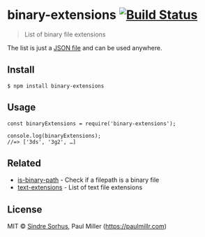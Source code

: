 binary-extensions [![Build Status](https://travis-ci.org/sindresorhus/binary-extensions.svg?branch=master)](https://travis-ci.org/sindresorhus/binary-extensions)
=================================================================================================================================================================

> List of binary file extensions

The list is just a [JSON file](binary-extensions.json) and can be used anywhere.

Install
-------

    $ npm install binary-extensions

Usage
-----

    const binaryExtensions = require('binary-extensions');

    console.log(binaryExtensions);
    //=> ['3ds', '3g2', …]

Related
-------

-   [is-binary-path](https://github.com/sindresorhus/is-binary-path) - Check if a filepath is a binary file
-   [text-extensions](https://github.com/sindresorhus/text-extensions) - List of text file extensions

License
-------

MIT © [Sindre Sorhus](https://sindresorhus.com), Paul Miller (https://paulmillr.com)
